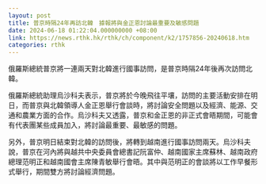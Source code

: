 ```yaml
---
layout: post
title: 普京時隔24年再訪北韓　據報將與金正恩討論最重要及敏感問題
date: 2024-06-18 01:22:04.000000000 +08:00
link: https://news.rthk.hk/rthk/ch/component/k2/1757856-20240618.htm
categories: rthk
---
```


俄羅斯總統普京將一連兩天對北韓進行國事訪問，是普京時隔24年後再次訪問北韓。

俄羅斯總統助理烏沙科夫表示，普京將於今晚飛往平壤，訪問的主要活動安排在明日，而普京與北韓領導人金正恩舉行會談時，將討論安全問題以及經濟、能源、交通和農業方面的合作。烏沙科夫又透露，普京和金正恩的非正式會晤期間，可能會有代表團某些成員加入，將討論最重要、最敏感的問題。

另外，普京明日結束對北韓的訪問後，將轉到越南進行國事訪問兩天。烏沙科夫說，普京在河內將與越共中央委員會總書記阮富仲、越南國家主席蘇林、越南政府總理范明正和越南國會主席陳青敏舉行會晤。其中與范明正的會談將以工作早餐形式舉行，期間雙方將討論經濟問題。
